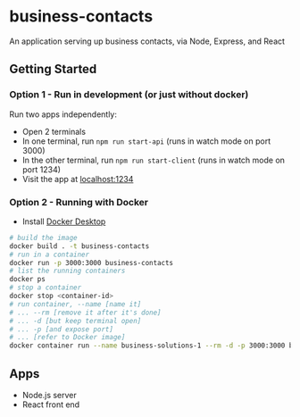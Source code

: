# business-contacts
An application serving up business contacts, via Node, Express, and React

## Getting Started
### Option 1 - Run in development (or just without docker)
Run two apps independently:
- Open 2 terminals
- In one terminal, run `npm run start-api` (runs in watch mode on port 3000)
- In the other terminal, run `npm run start-client` (runs in watch mode on port 1234)
- Visit the app at [localhost:1234](https://localhost:1234)

### Option 2 - Running with Docker
- Install [Docker Desktop](https://www.docker.com/products/docker-desktop/)
```sh 
# build the image
docker build . -t business-contacts
# run in a container
docker run -p 3000:3000 business-contacts
# list the running containers
docker ps
# stop a container
docker stop <container-id>
# run container, --name [name it]
# ... --rm [remove it after it's done] 
# ... -d [but keep terminal open]
# ... -p [and expose port]
# ... [refer to Docker image]
docker container run --name business-solutions-1 --rm -d -p 3000:3000 business-solutions

```

## Apps
- Node.js server
- React front end
